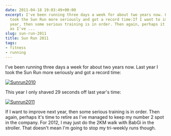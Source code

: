 ```yaml
---
date: 2011-04-18 19:03:49+00:00
excerpt: I've been running three days a week for about two years now. Last year I
  took the Sun Run more seriously and got a record time:If I want to improve next
  year, then some serious training is in order. Then again, perhaps it's time to retire
  as I've ...
slug: sun-run-2011
title: Sun Run 2011
tags:
- fitness
- running
---
```


I've been running three days a week for about two years now. Last year I took the Sun Run more seriously and got a record time:

[![Sunrun2010](http://wordbitarchives.files.wordpress.com/2013/02/sunrun2010.jpg?w=300)](http://wordbitarchives.files.wordpress.com/2013/02/sunrun2010.jpg)

This year I only shaved 29 seconds off last year's time:

[![Sunrun2011](http://wordbitarchives.files.wordpress.com/2013/02/sunrun2011.jpg?w=300)](http://wordbitarchives.files.wordpress.com/2013/02/sunrun2011.jpg)

If I want to improve next year, then some serious training is in order. Then again, perhaps it's time to retire as I've managed to keep my number 2 spot in the company. For 2012, I may just do the 2KM walk with BabGi in the stroller. That doesn't mean I'm going to stop my tri-weekly runs though.
